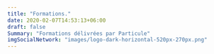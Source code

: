 ```yaml
---
title: "Formations."
date: 2020-02-07T14:53:13+06:00
draft: false
Summary: "Formations délivrées par Particule"
imgSocialNetwork: "images/logo-dark-horizontal-520px-270px.png"
---
```


